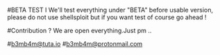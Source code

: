 #BETA TEST I
            We'll test everything under "BETA" before usable version, please do not use shellsploit but if you want test of course go ahead !


#Contribution ? 
         We are open everything.Just pm ..
         
         
#b3mb4m@tuta.io
#b3mb4m@protonmail.com

